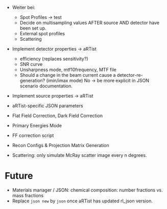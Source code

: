 + Weiter bei:
	- Spot Profiles -> test
	- Decide on multisampling values AFTER source AND detector have been set up.
	- External spot profiles
	- Scattering

+ Implement detector properties -> aRTist
	- efficiency (replaces sensitivity?)
	- SNR curve
	- Unsharpness mode, mtf10frequency, MTF file
	- Should a change in the beam current cause a detector-re-generation? (imin/imax mode) No -> be more explicit in JSON scenario documentation.
+ Implement source properties -> aRTist

+ aRTist-specific JSON parameters
+ Flat Field Correction, Dark Field Correction
+ Primary Energies Mode
+ FF correction script
+ Recon Configs & Projection Matrix Generation

+ Scattering: only simulate McRay scatter image every n degrees.

# Future
+ Materials manager / JSON: chemical composition: number fractions vs. mass fractions
+ Replace `json new` by `json` once aRTist has updated rl_json version.